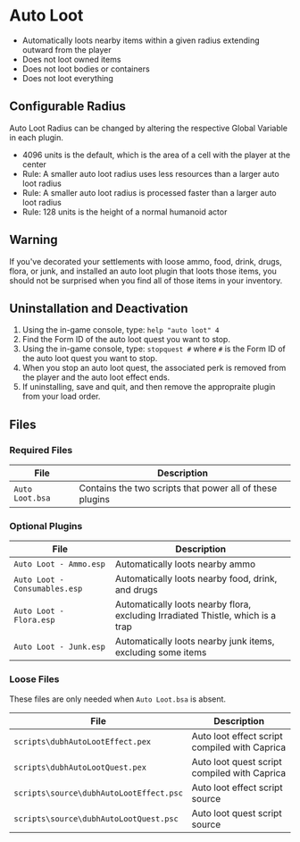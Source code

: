 # Auto Loot

* Automatically loots nearby items within a given radius extending outward from the player
* Does not loot owned items
* Does not loot bodies or containers
* Does not loot everything

## Configurable Radius

Auto Loot Radius can be changed by altering the respective Global Variable in each plugin.

* 4096 units is the default, which is the area of a cell with the player at the center
* Rule: A smaller auto loot radius uses less resources than a larger auto loot radius
* Rule: A smaller auto loot radius is processed faster than a larger auto loot radius
* Rule: 128 units is the height of a normal humanoid actor

## Warning

If you've decorated your settlements with loose ammo, food, drink, drugs, flora, or junk, and installed an auto loot plugin that loots those items, you should not be surprised when you find all of those items in your inventory.

## Uninstallation and Deactivation

1. Using the in-game console, type: `help "auto loot" 4`
2. Find the Form ID of the auto loot quest you want to stop.
3. Using the in-game console, type: `stopquest #` where `#` is the Form ID of the auto loot quest you want to stop.
4. When you stop an auto loot quest, the associated perk is removed from the player and the auto loot effect ends.
5. If uninstalling, save and quit, and then remove the appropraite plugin from your load order.

## Files

### Required Files

File | Description
--- | ---
`Auto Loot.bsa` | Contains the two scripts that power all of these plugins

### Optional Plugins

File | Description
--- | ---
`Auto Loot - Ammo.esp` | Automatically loots nearby ammo
`Auto Loot - Consumables.esp` | Automatically loots nearby food, drink, and drugs
`Auto Loot - Flora.esp` | Automatically loots nearby flora, excluding Irradiated Thistle, which is a trap
`Auto Loot - Junk.esp` | Automatically loots nearby junk items, excluding some items

### Loose Files

These files are only needed when `Auto Loot.bsa` is absent.

File | Description
--- | ---
`scripts\dubhAutoLootEffect.pex` | Auto loot effect script compiled with Caprica
`scripts\dubhAutoLootQuest.pex` | Auto loot quest script compiled with Caprica
`scripts\source\dubhAutoLootEffect.psc` | Auto loot effect script source
`scripts\source\dubhAutoLootQuest.psc` | Auto loot quest script source